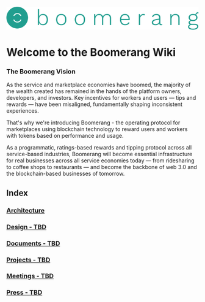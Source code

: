 ![alt text](https://github.com/BoomerangProject/boomerang-wiki/blob/master/images/logo.png "Boomerang Logo")
# Welcome to the Boomerang Wiki

### The Boomerang Vision
As the service and marketplace economies have boomed, the majority of the wealth created has remained in the hands of the platform owners, developers, and investors. Key incentives for workers and users — tips and rewards — have been misaligned, fundamentally shaping inconsistent experiences.

That's why we're introducing Boomerang - the operating protocol for marketplaces using blockchain technology to reward users and workers with tokens based on performance and usage.

As a programmatic, ratings-based rewards and tipping protocol across all service-based industries, Boomerang will become essential infrastructure for real businesses across all service economies today — from ridesharing to coffee shops to restaurants — and become the backbone of web 3.0 and the blockchain-based businesses of tomorrow.

## Index
### [Architecture](https://github.com/BoomerangProject/boomerang-wiki/tree/master/architecture)
### [Design - TBD]()
### [Documents - TBD]()
### [Projects - TBD]()
### [Meetings - TBD]()
### [Press - TBD]()
